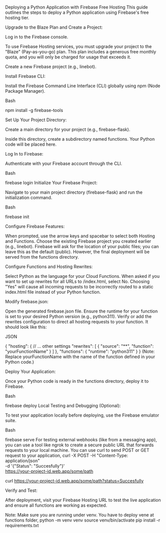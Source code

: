 Deploying a Python Application with Firebase Free Hosting
This guide outlines the steps to deploy a Python application using Firebase's free hosting tier.

Upgrade to the Blaze Plan and Create a Project:

Log in to the Firebase console.

To use Firebase Hosting services, you must upgrade your project to the "Blaze" (Pay-as-you-go) plan. This plan includes a generous free monthly quota, and you will only be charged for usage that exceeds it.

Create a new Firebase project (e.g., linebot).

Install Firebase CLI:

Install the Firebase Command Line Interface (CLI) globally using npm (Node Package Manager).

Bash

npm install -g firebase-tools

Set Up Your Project Directory:

Create a main directory for your project (e.g., firebase-flask).

Inside this directory, create a subdirectory named functions. Your Python code will be placed here.

Log In to Firebase:

Authenticate with your Firebase account through the CLI.

Bash

firebase login
Initialize Your Firebase Project:

Navigate to your main project directory (firebase-flask) and run the initialization command.

Bash

firebase init

Configure Firebase Features:

When prompted, use the arrow keys and spacebar to select both Hosting and Functions.
Choose the existing Firebase project you created earlier (e.g., linebot).
Firebase will ask for the location of your public files; you can leave this as the default (public). However, the final deployment will be served from the functions directory.

Configure Functions and Hosting Rewrites:

Select Python as the language for your Cloud Functions.
When asked if you want to set up rewrites for all URLs to /index.html, select No. Choosing "Yes" will cause all incoming requests to be incorrectly routed to a static index.html file instead of your Python function.

Modify firebase.json:

Open the generated firebase.json file.
Ensure the runtime for your function is set to your desired Python version (e.g., python311).
Verify or add the rewrites configuration to direct all hosting requests to your function. It should look like this:

JSON

{
  "hosting": {
    // ... other settings
    "rewrites": [
      {
        "source": "**",
        "function": "yourFunctionName" 
      }
    ]
  },
  "functions": {
    "runtime": "python311"
  }
}
(Note: Replace yourFunctionName with the name of the function defined in your Python code.)

Deploy Your Application:

Once your Python code is ready in the functions directory, deploy it to Firebase.

Bash

firebase deploy
Local Testing and Debugging (Optional):

To test your application locally before deploying, use the Firebase emulator suite.

Bash

firebase serve
For testing external webhooks (like from a messaging app), you can use a tool like ngrok to create a secure public URL that forwards requests to your local machine.
You can use curl to send POST or GET request to your application, 
curl -X POST -H "Content-Type: application/json" \
-d '{"Status": "Succesfully"}' \
https://your-project-id.web.app/some/path

curl https://your-project-id.web.app/some/path?status=Succesfully

Verify and Test:

After deployment, visit your Firebase Hosting URL to test the live application and ensure all functions are working as expected.


Note:
Make sure you are running under venv.
You have to deploy vene at functions folder, 
python -m venv venv
source venv/bin/activate
pip install -r requirements.txt
